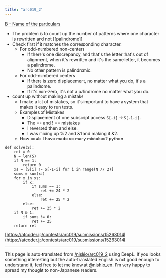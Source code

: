 ```yaml
---
title: "arc019_2"
---
```


[B - Name of the particulars](https://atcoder.jp/contests/arc019/tasks/arc019_2)
- The problem is to count up the number of patterns where one character is rewritten and not [[palindrome]].
- Check first if it matches the corresponding character.
    - For odd-numbered non-centers
        - If there's one discrepancy, and that's the letter that's out of alignment, when it's rewritten and it's the same letter, it becomes a palindrome.
        - No other pattern is palindromic.
    - For odd-numbered centers
        - If there is zero displacement, no matter what you do, it's a palindrome.
        - If it's non-zero, it's not a palindrome no matter what you do.
- count up without making a mistake
    - I make a lot of mistakes, so it's important to have a system that makes it easy to run tests.
    - Examples of Mistakes
        - Displacement of one subscript access `S[-i]` → `S[-1-i]`.
        - The == and ! == mistakes
        - I reversed then and else.
        - I was mixing up %2 and &1 and making it &2.
    - How could I have made so many mistakes?
python

```
def solve(S):
    ret = 0
    N = len(S)
    if N == 1:
        return 0
    xs = [S[i] != S[-1-i] for i in range(N // 2)]
    sums = sum(xs)
    for x in xs:
        if x:
            if sums == 1:
                ret += 24 * 2
            else:
                ret += 25 * 2
        else:
            ret += 25 * 2
    if N & 1:
        if sums != 0:
            ret += 25
    return ret
```


[https://atcoder.jp/contests/arc019/submissions/15263014](https://atcoder.jp/contests/arc019/submissions/15263014)

---
This page is auto-translated from [/nishio/arc019_2](https://scrapbox.io/nishio/arc019_2) using DeepL. If you looks something interesting but the auto-translated English is not good enough to understand it, feel free to let me know at [@nishio_en](https://twitter.com/nishio_en). I'm very happy to spread my thought to non-Japanese readers.